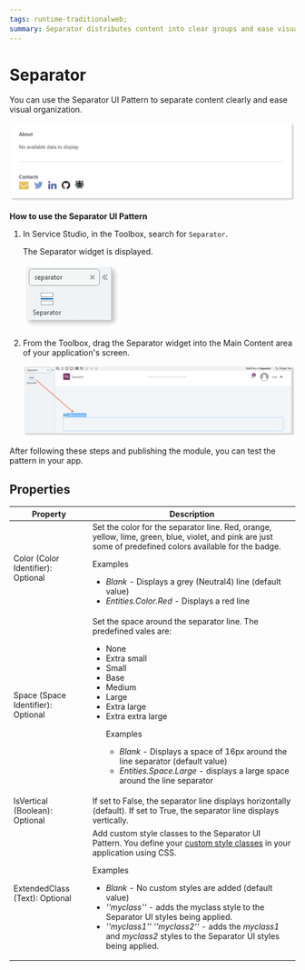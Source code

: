 ```yaml
---
tags: runtime-traditionalweb; 
summary: Separator distributes content into clear groups and ease visual organization.
---
```


# Separator

You can use the Separator UI Pattern to separate content clearly and ease visual organization.

  ![](<images/separator-image-1.png>)

**How to use the Separator UI Pattern**

1. In Service Studio, in the Toolbox, search for `Separator`. 

    The Separator widget is displayed.

    ![](<images/separator-image-5.png>)

  1. From the Toolbox, drag the Separator widget into the Main Content area of your application's screen.

      ![](<images/separator-image-6.png>)

After following these steps and publishing the module, you can test the pattern in your app.

## Properties

| **Property** |  **Description** | 
|---|---|
| Color (Color Identifier): Optional  | Set the color for the separator line. Red, orange, yellow, lime, green, blue, violet, and pink are just some of predefined colors available for the badge. <p>Examples <ul><li>_Blank_ - Displays a grey (Neutral4) line (default value)</li><li>_Entities.Color.Red_ - Displays a red line</li></ul></p> |
| Space (Space Identifier): Optional |Set the space around the separator line. The predefined vales are: <p> <ul><li>None</li><li>Extra small</li><li>Small</li><li>Base</li><li>Medium</li><li>Large</li><li>Extra large</li><li>Extra extra large</li><p>Examples <ul><li>_Blank_ - Displays a space of 16px around the line separator (default value)</li><li>_Entities.Space.Large_ - displays a large space around the line separator</li></ul></p> | 
| IsVertical (Boolean): Optional |If set to False, the separator line displays horizontally (default). If set to True, the separator line displays vertically. |
| ExtendedClass (Text): Optional | Add custom style classes to the Separator UI Pattern. You define your [custom style classes](../../../../../develop/ui/look-feel/css.md) in your application using CSS. <p>Examples <ul><li>_Blank_ - No custom styles are added (default value)</li><li>_''myclass''_ - adds the myclass style to the Separator UI styles being applied.<li>_''myclass1'' ''myclass2''_ - adds the _myclass1_ and _myclass2_ styles to the Separator UI styles being applied.</li></ul></p>|


<!---  Added to yml file

## See also
* OutSystems UI Live Style Guide: [Separator](https://outsystemsui.outsystems.com/WebStyleGuidePreview/Separator.aspx)
* OutSystems UI Pattern Page: [Separator](https://outsystemsui.outsystems.com/OutSystemsUIWebsite/PatternDetail?PatternId=66)